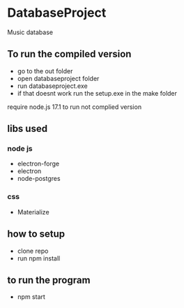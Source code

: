 # DatabaseProject
 Music database

## To run the compiled version
- go to the out folder
- open databaseproject folder
- run databaseproject.exe
- if that doesnt work run the setup.exe in the make folder

require node.js 17.1 to run not complied version

## libs used
### node js
- electron-forge
- electron
- node-postgres

### css
- Materialize

## how to setup
- clone repo
- run npm install

## to run the program
- npm start 

